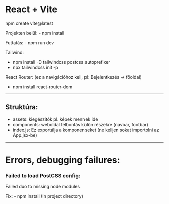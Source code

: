 # React + Vite

npm create vite@latest

Projekten belül: - npm install

Futtatás: - npm run dev

Tailwind: 
- npm install -D tailwindcss postcss autoprefixer
- npx tailwindcss init -p
  
React Router: (ez a navigációhoz kell, pl: Bejelentkezés -> főoldal)
- npm install react-router-dom
___
## Struktúra:
 - assets: kiegészitők pl. képek mennek ide
 - components: weboldal felbontás külön részekre (navbar, footbar)
 - index.js: Ez exportálja a komponenseket (ne kelljen sokat importolni az App.jsx-be)
___
 # Errors, debugging failures:

### Failed to load PostCSS config:

Failed duo to missing node modules

Fix:  - npm install (In project directory)
